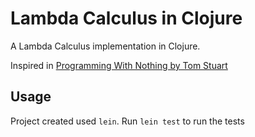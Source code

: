 # Lambda Calculus in Clojure

A Lambda Calculus implementation in Clojure.

Inspired in [Programming With Nothing by Tom Stuart](https://github.com/tomstuart/nothing)

## Usage

Project created used `lein`. Run `lein test` to run the tests

